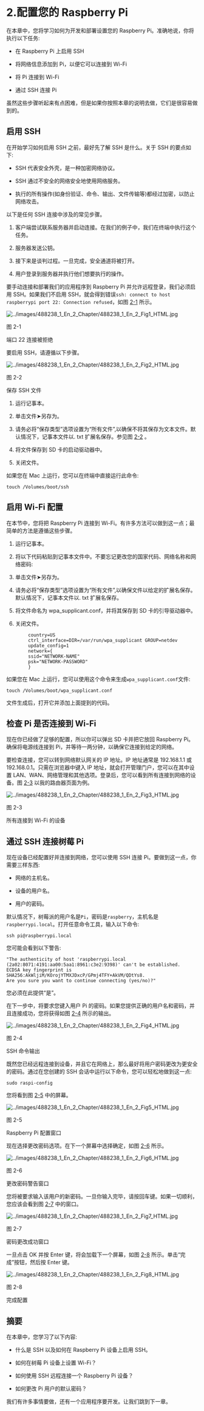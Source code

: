 # 2.配置您的 Raspberry Pi

在本章中，您将学习如何为开发和部署设置您的 Raspberry Pi。准确地说，你将执行以下任务:

*   在 Raspberry Pi 上启用 SSH

*   将网络信息添加到 Pi，以便它可以连接到 Wi-Fi

*   将 Pi 连接到 Wi-Fi

*   通过 SSH 连接 Pi

虽然这些步骤听起来有点困难，但是如果你按照本章的说明去做，它们是很容易做到的。

## 启用 SSH

在开始学习如何启用 SSH 之前，最好先了解 SSH 是什么。关于 SSH 的要点如下:

*   SSH 代表安全外壳，是一种加密网络协议。

*   SSH 通过不安全的网络安全地使用网络服务。

*   执行的所有操作(如身份验证、命令、输出、文件传输等)都经过加密，以防止网络攻击。

以下是任何 SSH 连接中涉及的常见步骤。

1.  客户端尝试联系服务器并启动连接。在我们的例子中，我们在终端中执行这个任务。

2.  服务器发送公钥。

3.  接下来是谈判过程。一旦完成，安全通道将被打开。

4.  用户登录到服务器并执行他们想要执行的操作。

要手动连接和部署我们的应用程序到 Raspberry Pi 并允许远程登录，我们必须启用 SSH。如果我们不启用 SSH，就会得到错误`ssh: connect to host raspberrypi port 22: Connection refused`，如图 [2-1](#Fig1) 所示。

![../images/488238_1_En_2_Chapter/488238_1_En_2_Fig1_HTML.jpg](../images/488238_1_En_2_Chapter/488238_1_En_2_Fig1_HTML.jpg)

图 2-1

端口 22 连接被拒绝

要启用 SSH，请遵循以下步骤。

![../images/488238_1_En_2_Chapter/488238_1_En_2_Fig2_HTML.jpg](../images/488238_1_En_2_Chapter/488238_1_En_2_Fig2_HTML.jpg)

图 2-2

保存 SSH 文件

1.  运行记事本。

2.  单击文件➤另存为。

3.  请务必将“保存类型”选项设置为“所有文件”,以确保不将其保存为文本文件。默认情况下，记事本文件以. txt 扩展名保存。参见图 [2-2](#Fig2) 。

1.  将文件保存到 SD 卡的启动驱动器中。

2.  关闭文件。

如果您在 Mac 上运行，您可以在终端中直接运行此命令:

```
touch /Volumes/boot/ssh

```

## 启用 Wi-Fi 配置

在本节中，您将把 Raspberry Pi 连接到 Wi-Fi。有许多方法可以做到这一点；最简单的方法是遵循这些步骤。

1.  运行记事本。

2.  将以下代码粘贴到记事本文件中。不要忘记更改您的国家代码、网络名称和网络密码:

1.  单击文件➤另存为。

2.  请务必将“保存类型”选项设置为“所有文件”,以确保文件以给定的扩展名保存。默认情况下，记事本文件以. txt 扩展名保存。

3.  将文件命名为 wpa_supplicant.conf，并将其保存到 SD 卡的引导驱动器中。

4.  关闭文件。

```
        country=US
        ctrl_interface=DIR=/var/run/wpa_supplicant GROUP=netdev
        update_config=1
        network={
        ssid="NETWORK-NAME"
        psk="NETWORK-PASSWORD"
        }

```

如果您在 Mac 上运行，您可以使用这个命令来生成`wpa_supplicant.conf`文件:

```
touch /Volumes/boot/wpa_supplicant.conf

```

文件生成后，打开它并添加上面提到的代码。

## 检查 Pi 是否连接到 Wi-Fi

现在你已经做了足够的配置，所以你可以弹出 SD 卡并把它放回 Raspberry Pi。确保将电源线连接到 Pi，并等待一两分钟，以确保它连接到给定的网络。

要检查连接，您可以转到网络默认网关的 IP 地址。IP 地址通常是 192.168.1.1 或 192.168.0.1。只需在浏览器中键入 IP 地址，就会打开管理门户，您可以在其中设置 LAN、WAN、网络管理和其他选项。登录后，您可以看到所有连接到网络的设备。图 [2-3](#Fig3) 以我的路由器页面为例。

![../images/488238_1_En_2_Chapter/488238_1_En_2_Fig3_HTML.jpg](../images/488238_1_En_2_Chapter/488238_1_En_2_Fig3_HTML.jpg)

图 2-3

所有连接到 Wi-Fi 的设备

## 通过 SSH 连接树莓 Pi

现在设备已经配置好并连接到网络，您可以使用 SSH 连接 Pi。要做到这一点，你需要三样东西:

*   网络的主机名。

*   设备的用户名。

*   用户的密码。

默认情况下，树莓派的用户名是`Pi`，密码是`raspberry`，主机名是`raspberrypi.local`。打开任意命令工具，输入以下命令:

```
ssh pi@raspberrypi.local

```

您可能会看到以下警告:

```
"The authenticity of host 'raspberrypi.local (2a02:8071:4191:aa00:5aa1:8961:c3e2:9398)' can't be established.
ECDSA key fingerprint is SHA256:AkWljiM/KOrojYTMXJDxcP/GPmj4TFY+AkVM/QDtYs8.
Are you sure you want to continue connecting (yes/no)?"

```

您必须在此提供“是”。

在下一步中，将要求您键入用户 Pi 的密码。如果您提供正确的用户名和密码，并且连接成功，您将获得如图 [2-4](#Fig4) 所示的输出。

![../images/488238_1_En_2_Chapter/488238_1_En_2_Fig4_HTML.jpg](../images/488238_1_En_2_Chapter/488238_1_En_2_Fig4_HTML.jpg)

图 2-4

SSH 命令输出

既然您已经远程连接到设备，并且它在网络上，那么最好将用户密码更改为更安全的密码。通过在您创建的 SSH 会话中运行以下命令，您可以轻松地做到这一点:

```
sudo raspi-config

```

您将看到图 [2-5](#Fig5) 中的屏幕。

![../images/488238_1_En_2_Chapter/488238_1_En_2_Fig5_HTML.jpg](../images/488238_1_En_2_Chapter/488238_1_En_2_Fig5_HTML.jpg)

图 2-5

Raspberry Pi 配置窗口

现在选择更改密码选项。在下一个屏幕中选择确定，如图 [2-6](#Fig6) 所示。

![../images/488238_1_En_2_Chapter/488238_1_En_2_Fig6_HTML.jpg](../images/488238_1_En_2_Chapter/488238_1_En_2_Fig6_HTML.jpg)

图 2-6

更改密码警告窗口

您将被要求输入该用户的新密码。一旦你输入完毕，请按回车键。如果一切顺利，您应该会看到图 [2-7](#Fig7) 中的窗口。

![../images/488238_1_En_2_Chapter/488238_1_En_2_Fig7_HTML.jpg](../images/488238_1_En_2_Chapter/488238_1_En_2_Fig7_HTML.jpg)

图 2-7

密码更改成功窗口

一旦点击 OK 并按 Enter 键，将会加载下一个屏幕，如图 [2-8](#Fig8) 所示。单击“完成”按钮，然后按 Enter 键。

![../images/488238_1_En_2_Chapter/488238_1_En_2_Fig8_HTML.jpg](../images/488238_1_En_2_Chapter/488238_1_En_2_Fig8_HTML.jpg)

图 2-8

完成配置

## 摘要

在本章中，您学习了以下内容:

*   什么是 SSH 以及如何在 Raspberry Pi 设备上启用 SSH。

*   如何在树莓 Pi 设备上设置 Wi-Fi？

*   如何使用 SSH 远程连接一个 Raspberry Pi 设备？

*   如何更改 Pi 用户的默认密码？

我们有许多事情要做，还有一个应用程序要开发。让我们跳到下一章。
